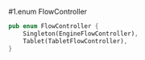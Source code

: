 #1.enum FlowController

```rust
pub enum FlowController {
    Singleton(EngineFlowController),
    Tablet(TabletFlowController),
}
```